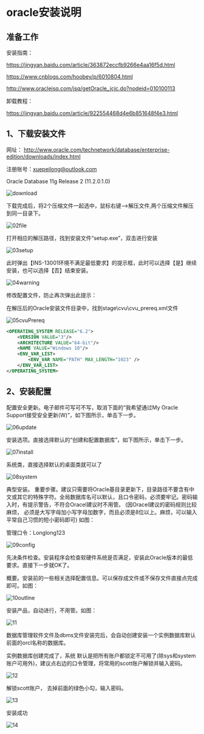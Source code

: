 # oracle安装说明

## 准备工作

安装指南：

<https://jingyan.baidu.com/article/363872eccfb9266e4aa16f5d.html>

<https://www.cnblogs.com/hoobey/p/6010804.html>

<http://www.oraclejsq.com/jsq/getOracle_jcjc.do?nodeid=010100113>

卸载教程：

<https://jingyan.baidu.com/article/922554468d4e6b851648f4e3.html>

## 1、下载安装文件

网址：
<http://www.oracle.com/technetwork/database/enterprise-edition/downloads/index.html>

注册账号：xuepeilong@outlook.com

Oracle Database 11g Release 2 (11.2.0.1.0)

![download](./img/01download.png)

下载完成后，将2个压缩文件一起选中，鼠标右键—>解压文件,两个压缩文件解压到同一目录下。

![02file](./img/02file.png)

打开相应的解压路径，找到安装文件“setup.exe”，双击进行安装

![03setup](./img/03setup.png)

此时弹出【INS-13001环境不满足最低要求】的提示框，此时可以选择【是】继续安装，也可以选择【否】结束安装。

![04warning](./img/04warning.png)

修改配置文件，防止再次弹出此提示：

在解压后的Oracle安装文件目录中，找到stage\cvu\cvu_prereq.xml文件

![05cvuPrereq](./img/05cvuPrereq.png)

```xml
<OPERATING_SYSTEM RELEASE="6.2">
    <VERSION VALUE="3"/>
    <ARCHITECTURE VALUE="64-bit"/>
    <NAME VALUE="Windows 10"/>
    <ENV_VAR_LIST>
        <ENV_VAR NAME="PATH" MAX_LENGTH="1023" />
    </ENV_VAR_LIST>
</OPERATING_SYSTEM>
```

## 2、安装配置

配置安全更新。电子邮件可写可不写，取消下面的“我希望通过My Oracle Support接受安全更新(W)”，如下图所示，单击下一步。

![06update](./img/06update.png)

安装选项。直接选择默认的“创建和配置数据库”，如下图所示，单击下一步。

![07install](./img/07install.png)

系统类，直接选择默认的桌面类就可以了

![08system](./img/08system.png)

典型安装。 重要步骤。建议只需要将Oracle基目录更新下，目录路径不要含有中文或其它的特殊字符。全局数据库名可以默认，且口令密码，必须要牢记。密码输入时，有提示警告，不符合Oracel建议时不用管。 (因Oracel建议的密码规则比较麻烦， 必须是大写字母加小写字母加数字，而且必须是8位以上。麻烦，可以输入平常自己习惯的短小密码即可)  如图：

管理口令：Longlong123

![09config](./img/09config.png)

先决条件检查。安装程序会检查软硬件系统是否满足，安装此Oracle版本的最低要求。直接下一步就OK了。

概要。安装前的一些相关选择配置信息。可以保存成文件或不保存文件直接点完成即可。如图：

![10outline](./img/10outline.png)

 安装产品，自动进行，不用管。如图：

 ![11](./img/11.png)

数据库管理软件文件及dbms文件安装完后，会自动创建安装一个实例数据库默认前面的orcl名称的数据库。

实例数据库创建完成了，系统 默认是把所有账户都锁定不可用了(除sys和system账户可用外)，建议点右边的口令管理，将常用的scott账户解锁并输入密码。

![12](./img/12.png)

 解锁scott账户， 去掉前面的绿色小勾，输入密码。

![13](img/13.png)

安装成功

![14](img/14.png)
